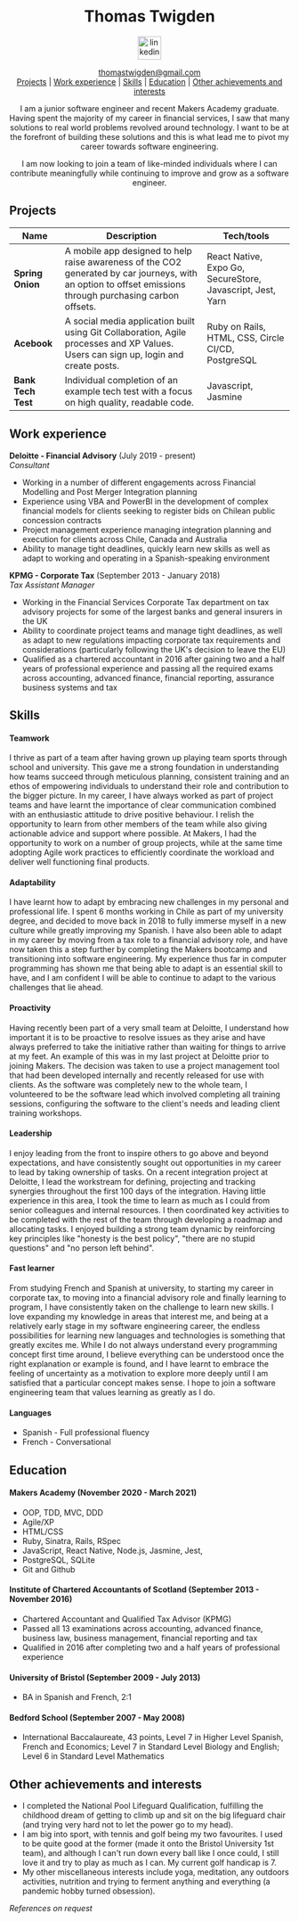 <div align="center">

# Thomas Twigden

<a href='https://www.linkedin.com/in/thomas-twigden-01336232/'>
<img src="https://www.iconfinder.com/data/icons/free-social-icons/67/linkedin_circle_color-512.png" alt="linkedin" hspace="50" height="42" width="42"></a>

thomastwigden@gmail.com</br>
[Projects](#projects) | [Work experience](#work-experience) | [Skills](#skills) | [Education](#education) | [Other achievements and interests](#other-achievements-and-interests)

I am a junior software engineer and recent Makers Academy graduate. Having spent the majority of my career in financial services, I saw that many solutions to real world problems revolved around technology. I want to be at the forefront of building these solutions and this is what lead me to pivot my career towards software engineering.

I am now looking to join a team of like-minded individuals where I can contribute meaningfully while continuing to improve and grow as a software engineer.

</div>

## Projects

| Name                         | Description       | Tech/tools        |
| ---------------------------- | ----------------- | ----------------- |
| **Spring Onion**            | A mobile app designed to help raise awareness of the CO2 generated by car journeys, with an option to offset emissions through purchasing carbon offsets. | React Native, Expo Go, SecureStore, Javascript, Jest, Yarn |
| **Acebook** | A social media application built using Git Collaboration, Agile processes and XP Values. Users can sign up, login and create posts. | Ruby on Rails, HTML, CSS, Circle CI/CD, PostgreSQL |
| **Bank Tech Test** | Individual completion of an example tech test with a focus on high quality, readable code. | Javascript, Jasmine |

## Work experience

**Deloitte - Financial Advisory** (July 2019 - present)  
_Consultant_

- Working in a number of different engagements across Financial Modelling and Post Merger Integration planning
- Experience using VBA and PowerBI in the development of complex financial models for clients seeking to register bids on Chilean public concession contracts
- Project management experience managing integration planning and execution for clients across Chile, Canada and Australia
- Ability to manage tight deadlines, quickly learn new skills as well as adapt to working and operating in a Spanish-speaking environment

**KPMG - Corporate Tax** (September 2013 - January 2018)  
_Tax Assistant Manager_

- Working in the Financial Services Corporate Tax department on tax advisory projects for some of the largest banks and general insurers in the UK
- Ability to coordinate project teams and manage tight deadlines, as well as adapt to new regulations impacting corporate tax requirements and considerations (particularly following the UK's decision to leave the EU)
- Qualified as a chartered accountant in 2016 after gaining two and a half years of professional experience and passing all the required exams across accounting, advanced finance, financial reporting, assurance business systems and tax


## Skills

#### Teamwork

I thrive as part of a team after having grown up playing team sports through school and university. This gave me a strong foundation in understanding how teams succeed through meticulous planning, consistent training and an ethos of empowering individuals to understand their role and contribution to the bigger picture. In my career, I have always worked as part of project teams and have learnt the importance of clear communication combined with an enthusiastic attitude to drive positive behaviour. I relish the opportunity to learn from other members of the team while also giving actionable advice and support where possible. At Makers, I had the opportunity to work on a number of group projects, while at the same time adopting Agile work practices to efficiently coordinate the workload and deliver well functioning final products.

#### Adaptability

I have learnt how to adapt by embracing new challenges in my personal and professional life. I spent 6 months working in Chile as part of my university degree, and decided to move back in 2018 to fully immerse myself in a new culture while greatly improving my Spanish. I have also been able to adapt in my career by moving from a tax role to a financial advisory role, and have now taken this a step further by completing the Makers bootcamp and transitioning into software engineering. My experience thus far in computer programming has shown me that being able to adapt is an essential skill to have, and I am confident I will be able to continue to adapt to the various challenges that lie ahead.

#### Proactivity

Having recently been part of a very small team at Deloitte, I understand how important it is to be proactive to resolve issues as they arise and have always preferred to take the initiative rather than waiting for things to arrive at my feet. An example of this was in my last project at Deloitte prior to joining Makers. The decision was taken to use a project management tool that had been developed internally and recently released for use with clients. As the software was completely new to the whole team, I volunteered to be the software lead which involved completing all training sessions, configuring the software to the client's needs and leading client training workshops.

#### Leadership

I enjoy leading from the front to inspire others to go above and beyond expectations, and have consistently sought out opportunities in my career to lead by taking ownership of tasks. On a recent integration project at Deloitte, I lead the workstream for defining, projecting and tracking synergies throughout the first 100 days of the integration. Having little experience in this area, I took the time to learn as much as I could from senior colleagues and internal resources. I then coordinated key activities to be completed with the rest of the team through developing a roadmap and allocating tasks. I enjoyed building a strong team dynamic by reinforcing key principles like "honesty is the best policy", "there are no stupid questions" and "no person left behind".

#### Fast learner

From studying French and Spanish at university, to starting my career in corporate tax, to moving into a financial advisory role and finally learning to program, I have consistently taken on the challenge to learn new skills. I love expanding my knowledge in areas that interest me, and being at a relatively early stage in my software engineering career, the endless possibilities for learning new languages and technologies is something that greatly excites me. While I do not always understand every programming concept first time around, I believe everything can be understood once the right explanation or example is found, and I have learnt to embrace the feeling of uncertainty as a motivation to explore more deeply until I am satisfied that a particular concept makes sense. I hope to join a software engineering team that values learning as greatly as I do.

#### Languages

- Spanish - Full professional fluency
- French - Conversational

## Education

#### Makers Academy (November 2020 - March 2021)

- OOP, TDD, MVC, DDD
- Agile/XP
- HTML/CSS
- Ruby, Sinatra, Rails, RSpec
- JavaScript, React Native, Node.js, Jasmine, Jest,
- PostgreSQL, SQLite
- Git and Github

#### Institute of Chartered Accountants of Scotland (September 2013 - November 2016)

- Chartered Accountant and Qualified Tax Advisor (KPMG)
- Passed all 13 examinations across accounting, advanced finance, business law, business management, financial reporting and tax
- Qualified in 2016 after completing two and a half years of professional experience

#### University of Bristol (September 2009 - July 2013)

- BA in Spanish and French, 2:1

#### Bedford School (September 2007 - May 2008)

- International Baccalaureate, 43 points, Level 7 in Higher Level Spanish, French and Economics; Level 7 in Standard Level Biology and English; Level 6 in Standard Level Mathematics

## Other achievements and interests

- I completed the National Pool Lifeguard Qualification, fulfilling the childhood dream of getting to climb up and sit on the big lifeguard chair (and trying very hard not to let the power go to my head).
- I am big into sport, with tennis and golf being my two favourites. I used to be quite good at the former (made it onto the Bristol University 1st team), and although I can't run down every ball like I once could, I still love it and try to play as much as I can. My current golf handicap is 7.
- My other miscellaneous interests include yoga, meditation, any outdoors activities, nutrition and trying to ferment anything and everything (a pandemic hobby turned obsession).

_References on request_
